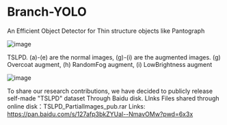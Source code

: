 # Branch-YOLO
An Efficient Object Detector for Thin structure objects like Pantograph


![image](https://github.com/user-attachments/assets/d931d35a-c8bd-418f-b2ce-aacbb41aa97d)


TSLPD. (a)-(e) are the normal images, (g)-(i) are the augmented images. 
(g) Overcoat augment, (h) RandomFog augment, (i) LowBrightness augment

![image](https://github.com/user-attachments/assets/c91df486-b963-453c-84d0-5a0760bd6364)


To share our research contributions, we have decided to publicly release self-made "TSLPD" dataset Through Baidu disk. LInks 
Files shared through online disk：TSLPD_PartialImages_pub.rar
Links: https://pan.baidu.com/s/127afp3bkZYUal--NmavOMw?pwd=6x3x

